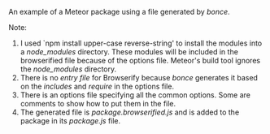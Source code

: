 An example of a Meteor package using a file generated by *bonce*.

Note:

1. I used `npm install upper-case reverse-string' to install the modules into a *node_modules* directory. These modules will be included in the browserified file because of the options file. Meteor's build tool ignores the *node_modules* directory.
2. There is no *entry file* for Browserify because *bonce* generates it based on the *includes* and *require* in the options file.
3. There is an options file specifying all the common options. Some are comments to show how to put them in the file.
4. The generated file is *package.browserified.js* and is added to the package in its *package.js* file.

